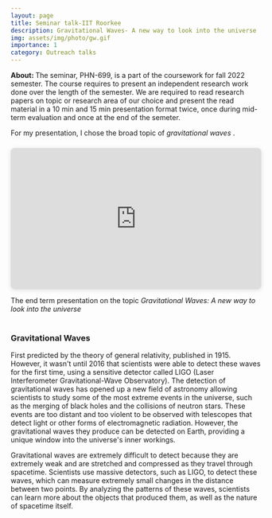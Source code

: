 ```yaml
---
layout: page
title: Seminar talk-IIT Roorkee
description: Gravitational Waves- A new way to look into the universe
img: assets/img/photo/gw.gif
importance: 1
category: Outreach talks
---
```

<p>
    <b> About: </b> The seminar, PHN-699, is a part of the coursework for fall 2022 semester. The course requires to present an independent research work done over the length of the semester. We are required to read research papers on topic or research area of our choice and present the read material in a 10 min and 15 min presentation format twice, once during mid-term evaluation and once at the end of the semeter. </p>
    
<p>
For my presentation, I chose the broad topic of <em> gravitational waves </em>. 
</p>


<div style="position: relative; width: 100%; height: 0; padding-top: 56.2500%;
 padding-bottom: 0; box-shadow: 0 2px 8px 0 rgba(63,69,81,0.16); margin-top: 1.6em; margin-bottom: 0.9em; overflow: hidden;
 border-radius: 8px; will-change: transform;">
  <iframe loading="lazy" style="position: absolute; width: 100%; height: 100%; top: 0; left: 0; border: none; padding: 0;margin: 0"
    src="https:&#x2F;&#x2F;www.canva.com&#x2F;design&#x2F;DAFVUvNyd7s&#x2F;view?embed" allowfullscreen="allowfullscreen" allow="fullscreen">
  </iframe>
</div>
<p> The end term presentation on the topic <em> Gravitational Waves: A new way to look into the universe </em>
<br>
<br>

<h3> Gravitational Waves </h3>

<p>
    First predicted by the theory of general relativity, published in 1915. However, it wasn't until 2016 that scientists were able to detect these waves for the first time, using a sensitive detector called LIGO (Laser Interferometer Gravitational-Wave Observatory).
    The detection of gravitational waves has opened up a new field of astronomy allowing scientists to study some of the most extreme events in the universe, such as the merging of black holes and the collisions of neutron stars. These events are too distant and too violent to be observed with telescopes that detect light or other forms of electromagnetic radiation. However, the gravitational waves they produce can be detected on Earth, providing a unique window into the universe's inner workings.
</p>
<p>
    Gravitational waves are extremely difficult to detect because they are extremely weak and are stretched and compressed as they travel through spacetime. Scientists use massive detectors, such as LIGO, to detect these waves, which can measure extremely small changes in the distance between two points. By analyzing the patterns of these waves, scientists can learn more about the objects that produced them, as well as the nature of spacetime itself.



</p>